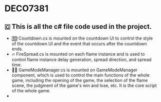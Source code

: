 # DECO7381
## 🇨 This is all the c# file code used in the project.
- 🔟 Countdown.cs is mounted on the countdown UI to control the style of the countdown UI and the event that occurs after the countdown ends.
- 🔥 FireSpread.cs is mounted on each flame instance and is used to control flame instance delay generation, spread direction, and spread time.
- 👨‍💼 GameModeManager.cs is mounted on GameModeManager component, which is used to control the main functions of the whole game, including the opening of the game, the selection of the flame scene, the judgment of the game's win and lose, etc. It is the core script of the whole game.
- 
